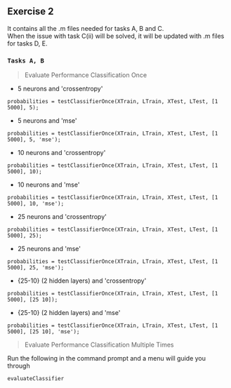 ## Exercise 2

It contains all the .m files needed for tasks A, B and C. <br />
When the issue with task C(ii) will be solved, it will be updated with .m files for tasks D, E.

### `Tasks A, B`

> Evaluate Performance Classification Once

* 5 neurons and 'crossentropy'
```
probabilities = testClassifierOnce(XTrain, LTrain, XTest, LTest, [1 5000], 5);
```
* 5 neurons and 'mse'
```
probabilities = testClassifierOnce(XTrain, LTrain, XTest, LTest, [1 5000], 5, 'mse');
```
* 10 neurons and 'crossentropy'
```
probabilities = testClassifierOnce(XTrain, LTrain, XTest, LTest, [1 5000], 10);
```
* 10 neurons and 'mse'
```
probabilities = testClassifierOnce(XTrain, LTrain, XTest, LTest, [1 5000], 10, 'mse');
```
* 25 neurons and 'crossentropy'
```
probabilities = testClassifierOnce(XTrain, LTrain, XTest, LTest, [1 5000], 25);
```
* 25 neurons and 'mse'
```
probabilities = testClassifierOnce(XTrain, LTrain, XTest, LTest, [1 5000], 25, 'mse');
```
* {25-10} (2 hidden layers) and 'crossentropy'
```
probabilities = testClassifierOnce(XTrain, LTrain, XTest, LTest, [1 5000], [25 10]);
```
* {25-10} (2 hidden layers) and 'mse'
``` 
probabilities = testClassifierOnce(XTrain, LTrain, XTest, LTest, [1 5000], [25 10], 'mse');
```


> Evaluate Performance Classification Multiple Times 

Run the following in the command prompt and a menu will guide you through
``` 
evaluateClassifier 
```
